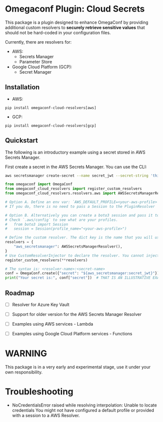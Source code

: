 # Omegaconf Plugin: Cloud Secrets

This package is a plugin designed to enhance OmegaConf by providing additional custom resolvers to **securely retrieve
sensitive values** that should not be hard-coded in your configuration files.

Currently, there are resolvers for:

* AWS:
    * Secrets Manager
    * Parameter Store
* Google Cloud Platform (GCP):
    * Secret Manager

## Installation

 * AWS: 
```
pip install omegaconf-cloud-resolvers[aws]
```

 * GCP:
```
pip install omegaconf-cloud-resolvers[gcp]
```

## Quickstart

The following is an introductory example using a secret stored in AWS Secrets Manager.

First create a secret in the AWS Secrets Manager. You can use the CLI:

```bash
aws secretsmanager create-secret --name secret_jwt --secret-string 'thiscouldbe.a.jwt'
```

```python
from omegaconf import OmegaConf
from omegaconf_cloud_resolvers import register_custom_resolvers
from omegaconf_cloud_resolvers.resolvers.aws import AWSSecretsManagerResolver

# Option A. Define an env var: `AWS_DEFAULT_PROFILE=<your-aws-profile>`
# If you do, there is no need to pass a Session to the PluginResolver

# Option B. Alternatively you can create a boto3 session and pass it to the `AWSSecretsManagerResolver`
# Check `.aws/config` to see what are your profiles.
#   from boto3 import Session
#   session = Session(profile_name="<your-aws-profile>")

# Define the custom resolver. The dict key is the name that you will use  in your config
resolvers = {
    "aws_secretsmanager": AWSSecretsManagerResolver(),
}
# Use CustomResolverInjector to declare the resolver. You cannot inject twice the same key.
register_custom_resolvers(**resolvers)

# The syntax is: <resolver-name>:<secret-name>
conf = OmegaConf.create({"secret": "${aws_secretsmanager:secret_jwt}"})
print("Your secret is:", conf["secret"])  # THAT IS AN ILLUSTRATIVE EXAMPLE, NEVER DO THIS IN PRODUCTION
```

## Roadmap

- [ ] Resolver for Azure Key Vault
- [ ] Support for older version for the AWS Secrets Manager Resolver
- [ ] Examples using AWS services - Lambda
- [ ] Examples using Google Cloud Platform services - Functions


# WARNING

This package is in a very early and experimental stage, use it under your own responsibility.

# Troubleshooting

* NoCredentialsError raised while resolving interpolation: Unable to locate credentials
  You might not have configured a default profile or provided with a session to a AWS Resolver.